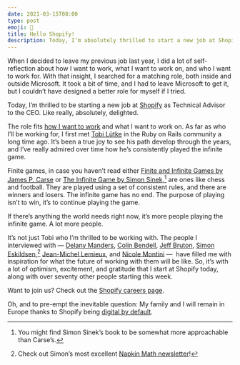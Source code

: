 ```yaml
---
date: 2021-03-15T08:00
type: post
emoji: 🎉
title: Hello Shopify!
description: Today, I’m absolutely thrilled to start a new job at Shopify as Technical Advisor to the CEO.
---
```


When I decided to leave my previous job last year, I did a lot of self-reflection about how I want to work, what I want to work on, and who I want to work for. With that insight, I searched for a matching role, both inside and outside Microsoft. It took a bit of time, and I had to leave Microsoft to get it, but I couldn’t have designed a better role for myself if I tried.

Today, I’m thrilled to be starting a new job at [Shopify][shop] as Technical Advisor to the CEO. Like really, absolutely, delighted.

The role fits [how I want to work][htw] and what I want to work on. As far as who I’ll be working for, I first met [Tobi Lütke][tl] in the Ruby on Rails community a long time ago. It’s been a true joy to see his path develop through the years, and I’ve really admired over time how he’s consistently played the infinite game.

Finite games, in case you haven’t read either [Finite and Infinite Games by James P. Carse][fig] or [The Infinite Game by Simon Sinek][tig],[^1] are ones like chess and football. They are played using a set of consistent rules, and there are winners and losers. The infinite game has no end. The purpose of playing isn’t to win, it’s to continue playing the game.

If there’s anything the world needs right now, it’s more people playing the infinite game. A lot more people.

It’s not just Tobi who I’m thrilled to be working with. The people I interviewed with — [Delany Manders][dm], [Colin Bendell][cb], [Jeff Bruton][jb], [Simon Eskildsen][se],[^2] [Jean-Michel Lemieux][jml], and [Nicole Montini][nm] —  have filled me with inspiration for what the future of working with them will be like. So, it’s with a lot of optimism, excitement, and gratitude that I start at Shopify today, along with over seventy other people starting this week.

Want to join us? Check out the [Shopify careers page][c].

Oh, and to pre-empt the inevitable question: My family and I will remain in Europe thanks to Shopify being [digital by default][dbd].

[^1]: You might find Simon Sinek’s book to be somewhat more approachable than Carse’s.
[^2]: Check out Simon’s most excellent [Napkin Math newsletter][npk]!

[shop]: https://shopify.com
[htw]: /software/careers/how-do-i-work-best
[tl]: https://tobi.lutke.com
[nm]: https://www.linkedin.com/in/nicoleashbee/
[cb]: https://www.linkedin.com/in/colinbendell
[se]: https://www.linkedin.com/in/sirupsen/
[jb]: https://www.linkedin.com/in/jeffbruton/
[jml]: https://www.linkedin.com/in/jean-michel-lemieux-3756a81a/
[dm]: https://www.linkedin.com/in/delaneymanders/
[dbd]: https://www.shopify.com/careers/work-anywhere
[fig]: https://en.wikipedia.org/wiki/Finite_and_Infinite_Games
[tig]: https://en.wikipedia.org/wiki/The_Infinite_Game
[c]: https://www.shopify.com/careers/search
[npk]: https://sirupsen.com/napkin/
